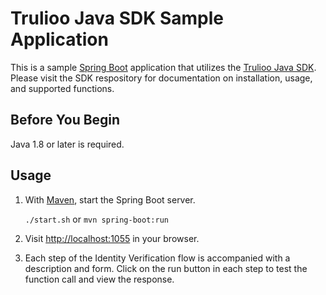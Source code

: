 # Trulioo Java SDK Sample Application

This is a sample [Spring Boot](https://spring.io/projects/spring-boot) application that utilizes the
[Trulioo Java SDK](https://github.com/Trulioo/sdk-java). Please visit the SDK respository for documentation on
installation, usage, and supported functions.

## Before You Begin

Java 1.8 or later is required.

## Usage

1. With [Maven](https://maven.apache.org/), start the Spring Boot server.

    `./start.sh` or `mvn spring-boot:run`

2. Visit [http://localhost:1055](http://localhost:1055) in your browser.

3. Each step of the Identity Verification flow is accompanied with a description and form. Click on the run button in
   each step to test the function call and view the response.
